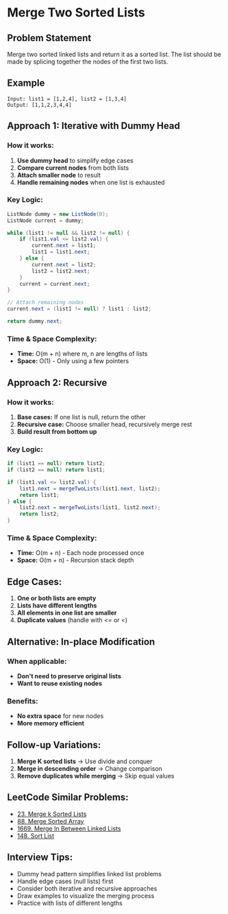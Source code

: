 # Merge Two Sorted Lists

## Problem Statement
Merge two sorted linked lists and return it as a sorted list. The list should be made by splicing together the nodes of the first two lists.

## Example
```
Input: list1 = [1,2,4], list2 = [1,3,4]
Output: [1,1,2,3,4,4]
```

## Approach 1: Iterative with Dummy Head

### How it works:
1. **Use dummy head** to simplify edge cases
2. **Compare current nodes** from both lists
3. **Attach smaller node** to result
4. **Handle remaining nodes** when one list is exhausted

### Key Logic:
```java
ListNode dummy = new ListNode(0);
ListNode current = dummy;

while (list1 != null && list2 != null) {
    if (list1.val <= list2.val) {
        current.next = list1;
        list1 = list1.next;
    } else {
        current.next = list2;
        list2 = list2.next;
    }
    current = current.next;
}

// Attach remaining nodes
current.next = (list1 != null) ? list1 : list2;

return dummy.next;
```

### Time & Space Complexity:
- **Time:** O(m + n) where m, n are lengths of lists
- **Space:** O(1) - Only using a few pointers

## Approach 2: Recursive

### How it works:
1. **Base cases:** If one list is null, return the other
2. **Recursive case:** Choose smaller head, recursively merge rest
3. **Build result from bottom up**

### Key Logic:
```java
if (list1 == null) return list2;
if (list2 == null) return list1;

if (list1.val <= list2.val) {
    list1.next = mergeTwoLists(list1.next, list2);
    return list1;
} else {
    list2.next = mergeTwoLists(list1, list2.next);
    return list2;
}
```

### Time & Space Complexity:
- **Time:** O(m + n) - Each node processed once
- **Space:** O(m + n) - Recursion stack depth

## Edge Cases:
1. **One or both lists are empty**
2. **Lists have different lengths**
3. **All elements in one list are smaller**
4. **Duplicate values** (handle with <= or <)

## Alternative: In-place Modification

### When applicable:
- **Don't need to preserve original lists**
- **Want to reuse existing nodes**

### Benefits:
- **No extra space** for new nodes
- **More memory efficient**

## Follow-up Variations:
1. **Merge K sorted lists** → Use divide and conquer
2. **Merge in descending order** → Change comparison
3. **Remove duplicates while merging** → Skip equal values

## LeetCode Similar Problems:
- [23. Merge k Sorted Lists](https://leetcode.com/problems/merge-k-sorted-lists/)
- [88. Merge Sorted Array](https://leetcode.com/problems/merge-sorted-array/)
- [1669. Merge In Between Linked Lists](https://leetcode.com/problems/merge-in-between-linked-lists/)
- [148. Sort List](https://leetcode.com/problems/sort-list/)

## Interview Tips:
- Dummy head pattern simplifies linked list problems
- Handle edge cases (null lists) first
- Consider both iterative and recursive approaches
- Draw examples to visualize the merging process
- Practice with lists of different lengths 